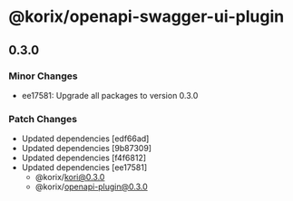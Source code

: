# @korix/openapi-swagger-ui-plugin

## 0.3.0

### Minor Changes

- ee17581: Upgrade all packages to version 0.3.0

### Patch Changes

- Updated dependencies [edf66ad]
- Updated dependencies [9b87309]
- Updated dependencies [f4f6812]
- Updated dependencies [ee17581]
  - @korix/kori@0.3.0
  - @korix/openapi-plugin@0.3.0
